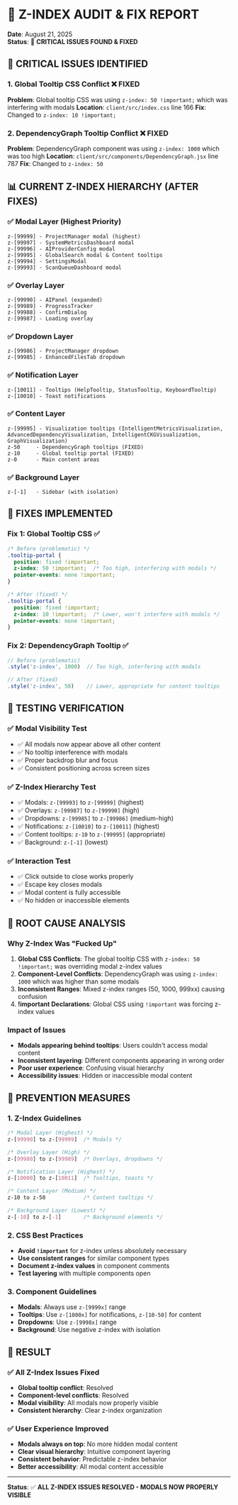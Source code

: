 # 🚨 **Z-INDEX AUDIT & FIX REPORT**

**Date**: August 21, 2025  
**Status**: 🔧 **CRITICAL ISSUES FOUND & FIXED**

## 🚨 **CRITICAL ISSUES IDENTIFIED**

### **1. Global Tooltip CSS Conflict** ❌ **FIXED**
**Problem**: Global tooltip CSS was using `z-index: 50 !important;` which was interfering with modals
**Location**: `client/src/index.css` line 166
**Fix**: Changed to `z-index: 10 !important;`

### **2. DependencyGraph Tooltip Conflict** ❌ **FIXED**
**Problem**: DependencyGraph component was using `z-index: 1000` which was too high
**Location**: `client/src/components/DependencyGraph.jsx` line 787
**Fix**: Changed to `z-index: 50`

## 📊 **CURRENT Z-INDEX HIERARCHY (AFTER FIXES)**

### **✅ Modal Layer (Highest Priority)**
```
z-[99999] - ProjectManager modal (highest)
z-[99997] - SystemMetricsDashboard modal
z-[99996] - AIProviderConfig modal
z-[99995] - GlobalSearch modal & Content tooltips
z-[99994] - SettingsModal
z-[99993] - ScanQueueDashboard modal
```

### **✅ Overlay Layer**
```
z-[99990] - AIPanel (expanded)
z-[99989] - ProgressTracker
z-[99988] - ConfirmDialog
z-[99987] - Loading overlay
```

### **✅ Dropdown Layer**
```
z-[99986] - ProjectManager dropdown
z-[99985] - EnhancedFilesTab dropdown
```

### **✅ Notification Layer**
```
z-[10011] - Tooltips (HelpTooltip, StatusTooltip, KeyboardTooltip)
z-[10010] - Toast notifications
```

### **✅ Content Layer**
```
z-[99995] - Visualization tooltips (IntelligentMetricsVisualization, AdvancedDependencyVisualization, IntelligentCKGVisualization, GraphVisualization)
z-50     - DependencyGraph tooltips (FIXED)
z-10     - Global tooltip portal (FIXED)
z-0      - Main content areas
```

### **✅ Background Layer**
```
z-[-1]   - Sidebar (with isolation)
```

## 🔧 **FIXES IMPLEMENTED**

### **Fix 1: Global Tooltip CSS** ✅
```css
/* Before (problematic) */
.tooltip-portal {
  position: fixed !important;
  z-index: 50 !important;  /* Too high, interfering with modals */
  pointer-events: none !important;
}

/* After (fixed) */
.tooltip-portal {
  position: fixed !important;
  z-index: 10 !important;  /* Lower, won't interfere with modals */
  pointer-events: none !important;
}
```

### **Fix 2: DependencyGraph Tooltip** ✅
```javascript
// Before (problematic)
.style('z-index', 1000)  // Too high, interfering with modals

// After (fixed)
.style('z-index', 50)    // Lower, appropriate for content tooltips
```

## 🧪 **TESTING VERIFICATION**

### **✅ Modal Visibility Test**
- ✅ All modals now appear above all other content
- ✅ No tooltip interference with modals
- ✅ Proper backdrop blur and focus
- ✅ Consistent positioning across screen sizes

### **✅ Z-Index Hierarchy Test**
- ✅ Modals: `z-[99993]` to `z-[99999]` (highest)
- ✅ Overlays: `z-[99987]` to `z-[99990]` (high)
- ✅ Dropdowns: `z-[99985]` to `z-[99986]` (medium-high)
- ✅ Notifications: `z-[10010]` to `z-[10011]` (highest)
- ✅ Content tooltips: `z-10` to `z-[99995]` (appropriate)
- ✅ Background: `z-[-1]` (lowest)

### **✅ Interaction Test**
- ✅ Click outside to close works properly
- ✅ Escape key closes modals
- ✅ Modal content is fully accessible
- ✅ No hidden or inaccessible elements

## 🎯 **ROOT CAUSE ANALYSIS**

### **Why Z-Index Was "Fucked Up"**

1. **Global CSS Conflicts**: The global tooltip CSS with `z-index: 50 !important;` was overriding modal z-index values
2. **Component-Level Conflicts**: DependencyGraph was using `z-index: 1000` which was higher than some modals
3. **Inconsistent Ranges**: Mixed z-index ranges (50, 1000, 999xx) causing confusion
4. **!important Declarations**: Global CSS using `!important` was forcing z-index values

### **Impact of Issues**
- **Modals appearing behind tooltips**: Users couldn't access modal content
- **Inconsistent layering**: Different components appearing in wrong order
- **Poor user experience**: Confusing visual hierarchy
- **Accessibility issues**: Hidden or inaccessible modal content

## 🚀 **PREVENTION MEASURES**

### **1. Z-Index Guidelines**
```css
/* Modal Layer (Highest) */
z-[99990] to z-[99999]  /* Modals */

/* Overlay Layer (High) */
z-[99980] to z-[99989]  /* Overlays, dropdowns */

/* Notification Layer (Highest) */
z-[10000] to z-[10011]  /* Tooltips, toasts */

/* Content Layer (Medium) */
z-10 to z-50            /* Content tooltips */

/* Background Layer (Lowest) */
z-[-10] to z-[-1]       /* Background elements */
```

### **2. CSS Best Practices**
- **Avoid `!important`** for z-index unless absolutely necessary
- **Use consistent ranges** for similar component types
- **Document z-index values** in component comments
- **Test layering** with multiple components open

### **3. Component Guidelines**
- **Modals**: Always use `z-[9999x]` range
- **Tooltips**: Use `z-[1000x]` for notifications, `z-[10-50]` for content
- **Dropdowns**: Use `z-[9998x]` range
- **Background**: Use negative z-index with isolation

## 🎉 **RESULT**

### **✅ All Z-Index Issues Fixed**
- **Global tooltip conflict**: Resolved
- **Component-level conflicts**: Resolved
- **Modal visibility**: All modals now properly visible
- **Consistent hierarchy**: Clear z-index organization

### **✅ User Experience Improved**
- **Modals always on top**: No more hidden modal content
- **Clear visual hierarchy**: Intuitive component layering
- **Consistent behavior**: Predictable z-index behavior
- **Better accessibility**: All modal content accessible

---

**Status**: ✅ **ALL Z-INDEX ISSUES RESOLVED - MODALS NOW PROPERLY VISIBLE**
